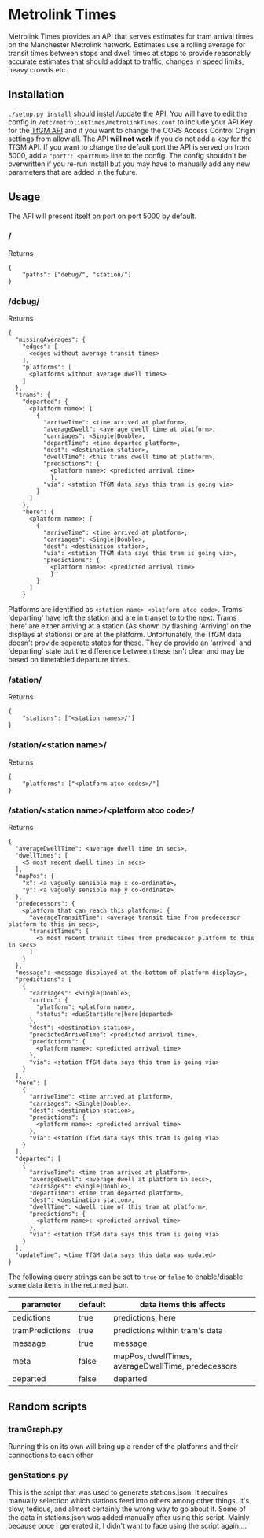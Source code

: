 # Metrolink Times

Metrolink Times provides an API that serves estimates for tram arrival times on the Manchester Metrolink network. Estimates use a rolling average for transit times between stops and dwell times at stops to provide reasonably accurate estimates that should addapt to traffic, changes in speed limits, heavy crowds etc.

## Installation

`./setup.py install` should install/update the API. You will have to edit the config in `/etc/metrolinkTimes/metrolinkTimes.conf` to include your API Key for the [TfGM API](https://developer.tfgm.com/) and if you want to change the CORS Access Control Origin settings from allow all. The API **will not work** if you do not add a key for the TfGM API. If you want to change the default port the API is served on from 5000, add a `"port": <portNum>` line to the config. The config shouldn't be overwritten if you re-run install but you may have to manually add any new parameters that are added in the future.

## Usage

The API will present itself on port on port 5000 by default.

### /

Returns

```
{
    "paths": ["debug/", "station/"]
}
```

### /debug/

Returns

```
{
  "missingAverages": {
    "edges": [
      <edges without average transit times>
    ],
    "platforms": [
      <platforms without average dwell times>
    ]
  },
  "trams": {
    "departed": {
      <platform name>: [
        {
          "arriveTime": <time arrived at platform>,
          "averageDwell": <average dwell time at platform>,
          "carriages": <Single|Double>,
          "departTime": <time departed platform>,
          "dest": <destination station>,
          "dwellTime": <this trams dwell time at platform>,
          "predictions": {
            <platform name>: <predicted arrival time>
            },
          "via": <station TfGM data says this tram is going via>
        }
      ]
    },
    "here": {
      <platform name>: [
        {
          "arriveTime": <time arrived at platform>,
          "carriages": <Single|Double>,
          "dest": <destination station>,
          "via": <station TfGM data says this tram is going via>,
          "predictions": {
            <platform name>: <predicted arrival time>
            }
        }
      ]
    }
```

Platforms are identified as `<station name>_<platform atco code>`. Trams 'departing' have left the station and are in transet to to the next. Trams 'here' are either arriving at a station (As shown by flashing 'Arriving' on the displays at stations) or are at the platform. Unfortunately, the TfGM data doesn't provide seperate states for these. They do provide an 'arrived' and 'departing' state but the difference between these isn't clear and may be based on timetabled departure times.

### /station/

Returns

```
{
    "stations": ["<station names>/"]
}
```

### /station/\<station name>/

Returns

```
{
    "platforms": ["<platform atco codes>/"]
}
```

### /station/\<station name>/\<platform atco code>/

Returns

```
{
  "averageDwellTime": <average dwell time in secs>,
  "dwellTimes": [
    <5 most recent dwell times in secs>
  ],
  "mapPos": {
    "x": <a vaguely sensible map x co-ordinate>,
    "y": <a vaguely sensible map y co-ordinate>
  },
  "predecessors": {
    <platform that can reach this platform>: {
      "averageTransitTime": <average transit time from predecessor platform to this in secs>,
      "transitTimes": [
        <5 most recent transit times from predecessor platform to this in secs>
      ]
    }
  },
  "message": <message displayed at the bottom of platform displays>,
  "predictions": [
    {
      "carriages": <Single|Double>,
      "curLoc": {
        "platform": <platform name>,
        "status": <dueStartsHere|here|departed>
      },
      "dest": <destination station>,
      "predictedArriveTime": <predicted arrival time>,
      "predictions": {
        <platform name>: <predicted arrival time>
      },
      "via": <station TfGM data says this tram is going via>
    }
  ],
  "here": [
    {
      "arriveTime": <time arrived at platform>,
      "carriages": <Single|Double>,
      "dest": <destination station>,
      "predictions": {
        <platform name>: <predicted arrival time>
      },
      "via": <station TfGM data says this tram is going via>
    }
  ],
  "departed": [
    {
      "arriveTime": <time tram arrived at platform>,
      "averageDwell": <average dwell at platform in secs>,
      "carriages": <Single|Double>,
      "departTime": <time tram departed platform>,
      "dest": <destination station>,
      "dwellTime": <dwell time of this tram at platform>,
      "predictions": {
        <platform name>: <predicted arrival time>
      },
      "via": <station TfGM data says this tram is going via>
    }
  ],
  "updateTime": <time TfGM data says this data was updated>
}
```

The following query strings can be set to `true` or `false` to enable/disable some data items in the returned json.

| parameter       | default | data items this affects                            |
| --------------- | ------- | -------------------------------------------------- |
| pedictions      | true    | predictions, here                                  |
| tramPredictions | true    | predictions within tram's data                     |
| message         | true    | message                                            |
| meta            | false   | mapPos, dwellTimes, averageDwellTime, predecessors |
| departed        | false   | departed                                           |

## Random scripts

### tramGraph.py

Running this on its own will bring up a render of the platforms and their connections to each other

### genStations.py

This is the script that was used to generate stations.json. It requires manually selection which stations feed into others among other things. It's slow, tedious, and almost certainly the wrong way to go about it. Some of the data in stations.json was added manually after using this script. Mainly because once I generated it, I didn't want to face using the script again....
